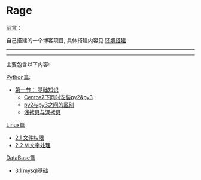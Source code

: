 # Rage

[前言](./source/preface.md)：

自己搭建的一个博客项目, 具体搭建内容见 [环境搭建](./source/build_environment.md)

---
---

主要包含以下内容:

[Python篇](./source/Python/Python.rst):
- [第一节： 基础知识](./source/Python/BasicKnowledge/BasicKnowledge.rst)
   - [Centos7下同时安装py2&py3](./source/Python/BasicKnowledge/A01_01_centos7_install_py2&py3.md)
   - [py2与py3之间的区别](./source/Python/BasicKnowledge/A01_02_diff_py2&py3.md)
   - [浅拷贝与深拷贝](./source/Python/BasicKnowledge/A01_03_copy.md)

[Linux篇](./source/Linux/Linux.rst)
- [2.1 文件权限](./source/Linux/B01_FileAuthority.md)
- [2.2 VI文字处理](./source/Linux/B02_VI.md)

[DataBase篇](./source/DataBase/DataBase.rst)
- [3.1 mysql基础](./source/DataBase/C01_MysqlBasic.md)